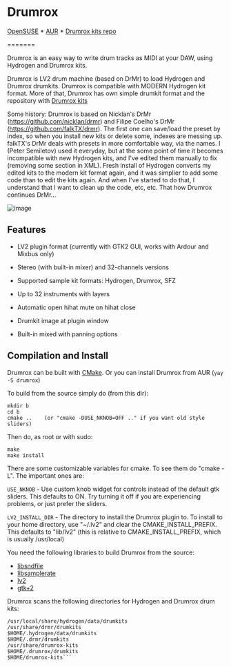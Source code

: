Drumrox
=======

[OpenSUSE](https://build.opensuse.org/package/show/multimedia:proaudio/drumrox) *
[AUR](https://aur.archlinux.org/packages/drumrox) * [Drumrox kits repo](https://github.com/psemiletov/drumlabooh-kits)

=======

Drumrox is an easy way to write drum tracks as MIDI at your DAW, using Hydrogen and Drumrox kits.

Drumrox is LV2 drum machine (based on DrMr) to load Hydrogen and Drumrox drumkits. Drumrox is compatible with MODERN Hydrogen kit format. More of that, Drumrox has own simple drumkit format and the repository with [Drumrox kits](https://github.com/psemiletov/drumlabooh-kits)


Some history: Drumrox is based on Nicklan's DrMr (https://github.com/nicklan/drmr) and Filipe Coelho's DrMr (https://github.com/falkTX/drmr). The first one can save/load the preset by index, so when you install new kits or delete some, indexes are messing up. falkTX's DrMr deals with presets in more comfortable way, via the names. I (Peter Semiletov) used it everyday, but at the some point of time it becomes incompatible with new Hydrogen kits, and I've edited them manually to fix (removing some section in XML). Fresh install of Hydrogen converts my edited kits to the modern kit format again, and it was simplier to add some code than to edit the kits again. And when I've started to do that, I understand that I want to clean up the code, etc, etc. That how Drumrox continues DrMr...

![image](https://user-images.githubusercontent.com/8168336/250968814-1b15341c-f59e-413b-8276-807a05089021.png)


## Features

* LV2 plugin format (currently with GTK2 GUI, works with Ardour and Mixbus only)

* Stereo (with built-in mixer) and 32-channels versions

* Supported sample kit formats: Hydrogen, Drumrox, SFZ

* Up to 32 instruments with layers

* Automatic open hihat mute on hihat close

* Drumkit image at plugin window

* Built-in mixed with panning options


Compilation and Install
-----------------------

Drumrox can be built with [CMake](http://www.cmake.org). Or you can install Drumrox from AUR (``yay -S drumrox``)

To build from the source simply do (from this dir):

    mkdir b
    cd b
    cmake ..    (or "cmake -DUSE_NKNOB=OFF .." if you want old style sliders)

Then do, as root or with sudo:

    make
    make install

There are some customizable variables for cmake.  To see them do "cmake -L".  The important ones are:

```USE_NKNOB``` - Use custom knob widget for controls instead of the default gtk sliders.  This defaults to ON.  Try turning it off if you are experiencing problems, or just prefer the sliders.

```LV2_INSTALL_DIR``` - The directory to install the Drumrox plugin to. To install to your home directory, use "~/.lv2" and clear the CMAKE_INSTALL_PREFIX. This defaults to "lib/lv2" (this is relative to CMAKE_INSTALL_PREFIX, which is usually /usr/local)


You need the following libraries to build Drumrox from the source:

- [libsndfile](http://www.mega-nerd.com/libsndfile/)
- [libsamplerate](http://www.mega-nerd.com/SRC/index.html)
- [lv2](http://lv2plug.in/)
- [gtk+2](http://www.gtk.org)

Drumrox scans the following directories for Hydrogen and Drumrox drum kits:

```/usr/share/hydrogen/data/drumkits
/usr/local/share/hydrogen/data/drumkits
/usr/share/drmr/drumkits
$HOME/.hydrogen/data/drumkits
$HOME/.drmr/drumkits
/usr/share/drumrox-kits
$HOME/.drumrox/drumkits
$HOME/drumrox-kits```
